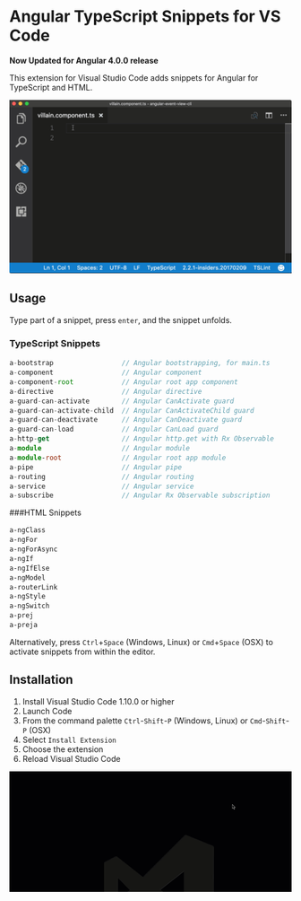 # Angular TypeScript Snippets for VS Code

**Now Updated for Angular 4.0.0 release**

This extension for Visual Studio Code adds snippets for Angular for TypeScript and HTML.

![Use Extension](images/use-extension.gif)

## Usage
Type part of a snippet, press `enter`, and the snippet unfolds.

### TypeScript Snippets
```typescript
a-bootstrap                 // Angular bootstrapping, for main.ts
a-component                 // Angular component
a-component-root            // Angular root app component
a-directive                 // Angular directive
a-guard-can-activate        // Angular CanActivate guard
a-guard-can-activate-child  // Angular CanActivateChild guard
a-guard-can-deactivate      // Angular CanDeactivate guard
a-guard-can-load            // Angular CanLoad guard
a-http-get                  // Angular http.get with Rx Observable
a-module                    // Angular module
a-module-root               // Angular root app module
a-pipe                      // Angular pipe
a-routing                   // Angular routing
a-service                   // Angular service
a-subscribe                 // Angular Rx Observable subscription
```

###HTML Snippets
```html
a-ngClass
a-ngFor
a-ngForAsync
a-ngIf
a-ngIfElse
a-ngModel
a-routerLink
a-ngStyle
a-ngSwitch
a-prej
a-preja
```

Alternatively, press `Ctrl`+`Space` (Windows, Linux) or `Cmd`+`Space` (OSX) to activate snippets from within the editor.

## Installation

1. Install Visual Studio Code 1.10.0 or higher
2. Launch Code
3. From the command palette `Ctrl`-`Shift`-`P` (Windows, Linux) or `Cmd`-`Shift`-`P` (OSX)
4. Select `Install Extension`
5. Choose the extension
6. Reload Visual Studio Code

![Install Extension](images/install-extension.gif)
